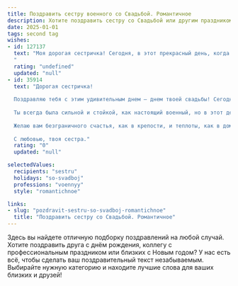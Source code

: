 ```yaml
---
title: Поздравить сестру военного со Свадьбой. Романтичное
description: Хотите поздравить сестру со Свадьбой или другим праздником? Наш ИИ создаст незабываемое поздравление, а вы обязательно выделитесь среди других.  
date: 2025-01-01
tags: second tag
wishes:
- id: 127137
  text: "Моя дорогая сестричка! Сегодня, в этот прекрасный день, когда ты обретаешь своё счастье, я хочу сказать тебе, что ты — настоящая героиня, покорившая не только сердце любимого, но и самую сложную из всех битв — битву за любовь.  Пусть ваш союз будет таким же крепким и нерушимым, как родственные узы между нами.  Пусть ваша жизнь будет полна нежности, взаимопонимания и ярких, незабываемых моментов.  Счастья вам, моя любимая сестра, и долгих лет совместной жизни, наполненной любовью и радостью!
  "
  rating: "undefined"
  updated: "null"
- id: 35914
  text: "Дорогая сестричка!
  
  Поздравляю тебя с этим удивительным днем — днем твоей свадьбы! Сегодня начинается новая глава вашего совместного пути, полная надежды, любви и верности.
  
  Ты всегда была сильной и стойкой, как настоящий военный, но в этот день я хочу увидеть в тебе нежность и счастье настоящей невесты. Пусть каждый момент вашей жизни будет наполнен взаимопониманием и поддержкой, пусть любовь крепнет с каждым днем, как прочная броня.
  
  Желаю вам безграничного счастья, как в крепости, и теплоты, как в домашнем очаге. Пусть на вашем пути встречаются только радости, а трудности будут преодолеваемы вместе, с улыбкой и с большой любовью.
  
  С любовью, твоя сестра."
  rating: "0"
  updated: "null"

selectedValues:
  recipients: "sestru"
  holidays: "so-svadboj"
  professions: "voennyy"
  style: "romantichnoe"

links:
- slug: "pozdravit-sestru-so-svadboj-romantichnoe"
  title: "Поздравить сестру со Свадьбой. Романтичное"
---
```


Здесь вы найдете отличную подборку поздравлений на любой случай. 
Хотите поздравить друга с днём рождения, коллегу с профессиональным праздником или близких с Новым годом? У нас есть всё, чтобы сделать ваш поздравительный текст незабываемым. Выбирайте нужную категорию и находите лучшие слова для ваших близких и друзей!
